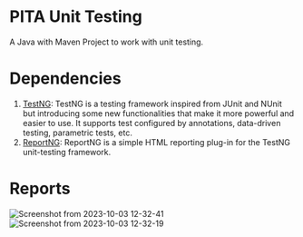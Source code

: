 # PITA Unit Testing
A Java with Maven Project to work with unit testing.

# Dependencies
1. [TestNG](https://mvnrepository.com/artifact/org.testng/testng): TestNG is a testing framework inspired from JUnit and NUnit but introducing some new functionalities that make it more powerful and easier to use. It supports test configured by annotations, data-driven testing, parametric tests, etc.
2. [ReportNG](https://mvnrepository.com/artifact/org.uncommons/reportng):  ReportNG is a simple HTML reporting plug-in for the TestNG unit-testing framework.

# Reports
![Screenshot from 2023-10-03 12-32-41](https://github.com/MotasemZiad/Automation-Testing-Assignment-1/assets/52855540/788b3215-f912-479b-8037-4eeece414339)
![Screenshot from 2023-10-03 12-32-19](https://github.com/MotasemZiad/Automation-Testing-Assignment-1/assets/52855540/eee50361-34bc-417d-84e5-615b1c11fbe3)
